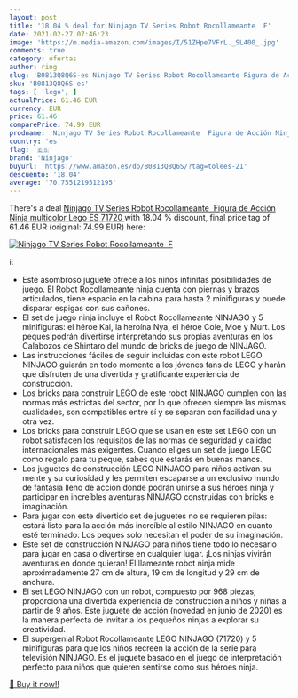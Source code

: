 ```yaml
---
layout: post
title: '18.04 % deal for Ninjago TV Series Robot Rocollameante  F'
date: 2021-02-27 07:46:23
image: 'https://m.media-amazon.com/images/I/51ZHpe7VFrL._SL400_.jpg'
comments: true
category: ofertas
author: ring
slug: 'B0813Q8Q6S-es Ninjago TV Series Robot Rocollameante Figura de Acción...'
sku: 'B0813Q8Q6S-es'
tags: [ 'lego', ]
actualPrice: 61.46 EUR
currency: EUR
price: 61.46
comparePrice: 74.99 EUR
prodname: 'Ninjago TV Series Robot Rocollameante  Figura de Acción Ninja  multicolor  Lego ES 71720 '
country: 'es'
flag: '🇪🇸'
brand: 'Ninjago'
buyurl: 'https://www.amazon.es/dp/B0813Q8Q6S/?tag=tolees-21'
descuento: '18.04'
average: '70.7551219512195'
---
```


There's a deal [Ninjago TV Series Robot Rocollameante  Figura de Acción Ninja  multicolor  Lego ES 71720 ](https://www.amazon.es/dp/B0813Q8Q6S/?tag=tolees-21)  with  18.04 % discount, final price tag of  61.46 EUR (original: 74.99 EUR) here:

[![Ninjago TV Series Robot Rocollameante  F](https://m.media-amazon.com/images/I/51ZHpe7VFrL._SL400_.jpg)](https://www.amazon.es/dp/B0813Q8Q6S/?tag=tolees-21)

ℹ️:

- Este asombroso juguete ofrece a los niños infinitas posibilidades de juego. El Robot Rocollameante ninja cuenta con piernas y brazos articulados, tiene espacio en la cabina para hasta 2 minifiguras y puede disparar espigas con sus cañones.
- El set de juego ninja incluye el Robot Rocollameante NINJAGO y 5 minifiguras: el héroe Kai, la heroína Nya, el héroe Cole, Moe y Murt. Los peques podrán divertirse interpretando sus propias aventuras en los Calabozos de Shintaro del mundo de bricks de juego de NINJAGO.
- Las instrucciones fáciles de seguir incluidas con este robot LEGO NINJAGO guiarán en todo momento a los jóvenes fans de LEGO y harán que disfruten de una divertida y gratificante experiencia de construcción.
- Los bricks para construir LEGO de este robot NINJAGO cumplen con las normas más estrictas del sector, por lo que ofrecen siempre las mismas cualidades, son compatibles entre sí y se separan con facilidad una y otra vez.
- Los bricks para construir LEGO que se usan en este set LEGO con un robot satisfacen los requisitos de las normas de seguridad y calidad internacionales más exigentes. Cuando eliges un set de juego LEGO como regalo para tu peque, sabes que estarás en buenas manos.
- Los juguetes de construcción LEGO NINJAGO para niños activan su mente y su curiosidad y les permiten escaparse a un exclusivo mundo de fantasía lleno de acción donde podrán unirse a sus héroes ninja y participar en increíbles aventuras NINJAGO construidas con bricks e imaginación.
- Para jugar con este divertido set de juguetes no se requieren pilas: estará listo para la acción más increíble al estilo NINJAGO en cuanto esté terminado. Los peques solo necesitan el poder de su imaginación.
- Este set de construcción NINJAGO para niños tiene todo lo necesario para jugar en casa o divertirse en cualquier lugar. ¡Los ninjas vivirán aventuras en donde quieran! El llameante robot ninja mide aproximadamente 27 cm de altura, 19 cm de longitud y 29 cm de anchura.
- El set LEGO NINJAGO con un robot, compuesto por 968 piezas, proporciona una divertida experiencia de construcción a niños y niñas a partir de 9 años. Este juguete de acción (novedad en junio de 2020) es la manera perfecta de invitar a los pequeños ninjas a explorar su creatividad.
- El supergenial Robot Rocollameante LEGO NINJAGO (71720) y 5 minifiguras para que los niños recreen la acción de la serie para televisión NINJAGO. Es el juguete basado en el juego de interpretación perfecto para niños que quieren sentirse como sus héroes ninja.

[🛒 Buy it now!!](https://www.amazon.es/dp/B0813Q8Q6S/?tag=tolees-21)
